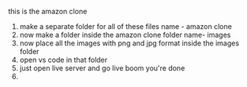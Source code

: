 this is the amazon clone 

1. make a separate folder for all of these files name - amazon clone
2. now make a folder inside the amazon clone folder name- images
3. now place all the images with png and jpg format inside the images folder
4. open vs code in that folder
5. just open live server and go live boom you're done
6. 
